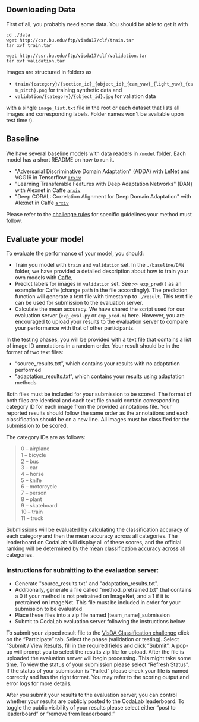 ## Downloading Data

First of all, you probably need some data. You should be able to get it with 
    
    cd ./data
    wget http://csr.bu.edu/ftp/visda17/clf/train.tar
    tar xvf train.tar
    
    wget http://csr.bu.edu/ftp/visda17/clf/validation.tar
    tar xvf validation.tar  
    
Images are structured in folders as 

- `train/{category}/{section_id}_{object_id}_{cam_yaw}_{light_yaw}_{cam_pitch}.png` for training synthetic data and
- `validation/{category}/{object_id}.jpg` for valiation data

with a single `image_list.txt` file in the root or each dataset that lists all images and corresponding labels. Folder names won't be avaliable upon test time :).

## Baseline

We have several baseline models with data readers in [`/model`](model) folder. Each model has a short README on how to run it.

- "Adversarial Discriminative Domain Adaptation" (ADDA) with LeNet and VGG16 in Tensorflow [`arxiv`](https://arxiv.org/abs/1702.05464)
- "Learning Transferable Features with Deep Adaptation Networks" (DAN) with Alexnet in Caffe [`arxiv`](https://arxiv.org/pdf/1502.02791)
- "Deep CORAL: Correlation Alignment for Deep Domain Adaptation" with Alexnet in Caffe [`arxiv`](https://arxiv.org/abs/1607.01719)

Please refer to the [challenge rules]() for specific guidelines your method must follow.

## Evaluate your model

To evaluate the performance of your model, you should:
- Train you model with `train` and `validation` set. In the `./baseline/DAN` folder, we have provided a detailed description about how to train your own models with [Caffe](http://caffe.berkeleyvision.org/), 
- Predict labels for images in `validation` set. See  `>> exp_pred()` as an example for Caffe (change path in the file accordingly). The prediction function will generate a text file with timestamp to `./result`. This text file can be used for submission to the evaluation server.
- Calculate the mean accuracy. We have shared the script used for our evaluation server (`exp_eval.py` or `exp_pred.m`) here. However, you are encouraged to upload your results to the evaluation server to compare your performance with that of other participants. 

In the testing phases, you will be provided with a text file that contains a list of image ID annotations in a random order. Your result should be in the format of two text files:

- “source_results.txt”, which contains your results with no adaptation performed 
- “adaptation_results.txt”, which contains your results using adaptation methods

 Both files must be included for your submission to be scored. The format of both files are identical and each text file should contain corresponding category ID for each image from the provided annotations file. Your reported results should follow the same order as the annotations and each classification should be on a new line. All images must be classified for the submission to be scored. 

The category IDs are as follows:
> 0 – airplane  
> 1 – bicycle  
> 2 – bus  
> 3 – car  
> 4 – horse  
> 5 – knife  
> 6 – motorcycle  
> 7 – person  
> 8 – plant  
> 9 – skateboard  
> 10 – train  
> 11 – truck 
 
 
Submissions will be evaluated by calculating the classification accuracy of each category and then the mean accuracy across all categories. The leaderboard on CodaLab will display all of these scores, and the official ranking will be determined by the mean classification accuracy across all categories. 



### Instructions for submitting to the evaluation server:

- Generate "source_results.txt" and "adaptation_results.txt".
- Additionally, generate a file called "method_pretrained.txt" that contains a 0 if your method is not pretrained on ImageNet, and a 1 if it is pretrained on ImageNet. This file must be included in order for your submission to be evaluated
- Place these files into a zip file named [team_name]_submission
- Submit to CodaLab evaluation server following the instructions below

To submit your zipped result file to the [VisDA Classification challenge](https://competitions.codalab.org/competitions/17020?secret_key=cb4cb9f3-3f9e-4179-858b-4ecd6c3b58f1) click on the “Participate” tab. Select the phase (validation or testing). Select “Submit / View Results, fill in the required fields and click “Submit”. A pop-up will prompt you to select the results zip file for upload. After the file is uploaded the evaluation server will begin processing. This might take some time. To view the status of your submission please select “Refresh Status”. If the status of your submission is “Failed” please check your file is named correctly and has the right format. You may refer to the scoring output and error logs for more details.

After you submit your results to the evaluation server, you can control whether your results are publicly posted to the CodaLab leaderboard. To toggle the public visibility of your results please select either “post to leaderboard” or “remove from leaderboard.” 
